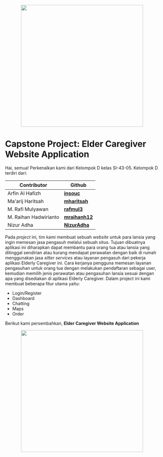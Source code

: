 <p align="center"><img src="https://drive.google.com/uc?export=view&id=1WSPg63VWGAPT5dxcM2i_37w95BbDCEQS" width="400"></p>

# Capstone Project: Elder Caregiver Website Application

Hai, semua! Perkenalkan kami dari Kelompok D kelas SI-43-05. Kelompok D terdiri dari:

| Contributor | Github |
| --- | --- |
| Arfin Al Hafizh | <a href="https://github.com/insouc"><b>insouc</b></a> |
| Ma'arij Haritsah | <a href="https://github.com/mharitsah"><b>mharitsah</b></a> |
| M. Rafi Mulyawan | <a href="https://github.com/rafmul3"><b>rafmul3</b></a> |
| M. Raihan Hadwirianto | <a href="https://github.com/mraihanh12"><b>mraihanh12</b></a> |
| Nizur Adha	| <a href="https://github.com/NizurAdha"><b>NizurAdha</b></a> |

Pada _project_ ini, tim kami membuat sebuah _website_ untuk para lansia yang ingin memesan jasa pengasuh melalui sebuah situs. Tujuan dibuatnya aplikasi ini diharapkan dapat membantu para orang tua atau lansia yang ditinggal sendirian atau kurang mendapat perawatan dengan baik di rumah menggunakan jasa _sitter services_ atau layanan pengasuh dari pekerja aplikasi Elderly Caregiver ini. Cara kerjanya pengguna memesan layanan pengasuhan untuk orang tua dengan melakukan pendaftaran sebagai user, kemudian memilih jenis perawatan atau pengasuhan lansia sesuai dengan apa yang disediakan di aplikasi Elderly Caregiver.  Dalam project ini kami membuat beberapa fitur utama yaitu: 
- Login/Register
- Dashboard
- Chatting
- Maps
- Order

Berikut kami persembahkan, <b>Elder Caregiver Website Application</b>

<p align="center"><a href="https://laravel.com" target="_blank"><img src="https://raw.githubusercontent.com/laravel/art/master/logo-lockup/5%20SVG/2%20CMYK/1%20Full%20Color/laravel-logolockup-cmyk-red.svg" width="400"></a></p>
